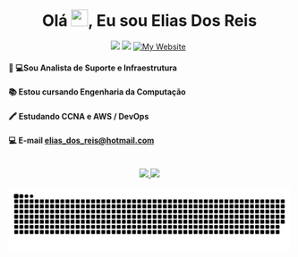 <h1 align="center">Olá <img src="https://raw.githubusercontent.com/MartinHeinz/MartinHeinz/master/wave.gif" width="30px" height="30px">, Eu sou Elias Dos Reis</h1>

<div align="center">
  <a href = "elias_dos_reis@hotmail.com"><img src="https://img.shields.io/badge/-Outlook-%23333?style=for-the-badge&logo=outlook&logoColor=white" target="_blank"></a>
  <a href="https://www.linkedin.com/in/eliasdosreislima/" target="_blank"><img src="https://img.shields.io/badge/-LinkedIn-%230077B5?style=for-the-badge&logo=linkedin&logoColor=white" target="_blank"></a>
  <a href="http://rmerces-site01.s3-website-us-east-1.amazonaws.com"><img alt="My Website" title="My Website" src="https://img.shields.io/badge/Portfolio-ff4828?style=for-the-badge&logo=About.me&logoColor=white"/></a>&nbsp;
</div>

####  👩‍ 💻Sou Analista de Suporte e Infraestrutura
####  📚 Estou cursando Engenharia da Computação 
####  🖍 Estudando CCNA e AWS / DevOps
####  💻 E-mail elias_dos_reis@hotmail.com
<br>



<div align="center">
  <a href="https://github.com/eliasdosreis">
        <img height="165em" src="https://github-readme-stats.vercel.app/api?username=eliasdosreis&show_icons=true&theme=radical"/>
        <img height="165em" src="https://github-readme-stats.vercel.app/api/top-langs/?username=eliasdosreis&layout=compact&theme=radical"/>
  </a>
</div>
<br>




<picture>
  <source media="(prefers-color-scheme: dark)" srcset="https://raw.githubusercontent.com/eliasdosreis/eliasdosreis/output/github-contribution-grid-snake-dark.svg">
  <source media="(prefers-color-scheme: light)" srcset="https://raw.githubusercontent.com/eliasdosreis/eliasdosreis/output/github-contribution-grid-snake.svg">
  <img alt="github contribution grid snake animation" src="https://raw.githubusercontent.com/eliasdosreis/eliasdosreis/output/github-contribution-grid-snake.svg">
</picture>
<br><br>
